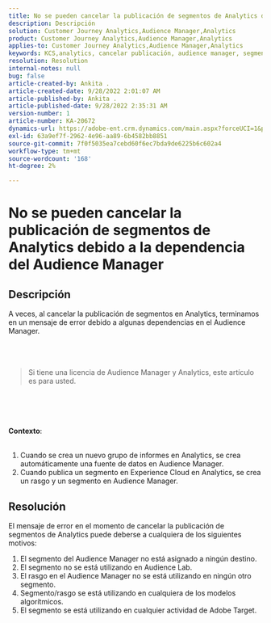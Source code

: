 ```yaml
---
title: No se pueden cancelar la publicación de segmentos de Analytics debido a la dependencia del Audience Manager
description: Descripción
solution: Customer Journey Analytics,Audience Manager,Analytics
product: Customer Journey Analytics,Audience Manager,Analytics
applies-to: Customer Journey Analytics,Audience Manager,Analytics
keywords: KCS,analytics, cancelar publicación, audience manager, segmentos
resolution: Resolution
internal-notes: null
bug: false
article-created-by: Ankita .
article-created-date: 9/28/2022 2:01:07 AM
article-published-by: Ankita .
article-published-date: 9/28/2022 2:35:31 AM
version-number: 1
article-number: KA-20672
dynamics-url: https://adobe-ent.crm.dynamics.com/main.aspx?forceUCI=1&pagetype=entityrecord&etn=knowledgearticle&id=1d3e7063-d13e-ed11-9db1-0022480869de
exl-id: 63a9ef7f-2962-4e96-aa89-6b4582bb8851
source-git-commit: 7f0f5035ea7cebd60f6ec7bda9de6225b6c602a4
workflow-type: tm+mt
source-wordcount: '168'
ht-degree: 2%

---
```


# No se pueden cancelar la publicación de segmentos de Analytics debido a la dependencia del Audience Manager

## Descripción

A veces, al cancelar la publicación de segmentos en Analytics, terminamos en un mensaje de error debido a algunas dependencias en el Audience Manager.<br><br> <br><br>

> Si tiene una licencia de Audience Manager y Analytics, este artículo es para usted.

<br><br> <br><br><b>Contexto</b>:<br><br>
1. Cuando se crea un nuevo grupo de informes en Analytics, se crea automáticamente una fuente de datos en Audience Manager.
2. Cuando publica un segmento en Experience Cloud en Analytics, se crea un rasgo y un segmento en Audience Manager.



## Resolución


El mensaje de error en el momento de cancelar la publicación de segmentos de Analytics puede deberse a cualquiera de los siguientes motivos:

1. El segmento del Audience Manager no está asignado a ningún destino.
2. El segmento no se está utilizando en Audience Lab.
3. El rasgo en el Audience Manager no se está utilizando en ningún otro segmento.
4. Segmento/rasgo se está utilizando en cualquiera de los modelos algorítmicos.
5. El segmento se está utilizando en cualquier actividad de Adobe Target.
